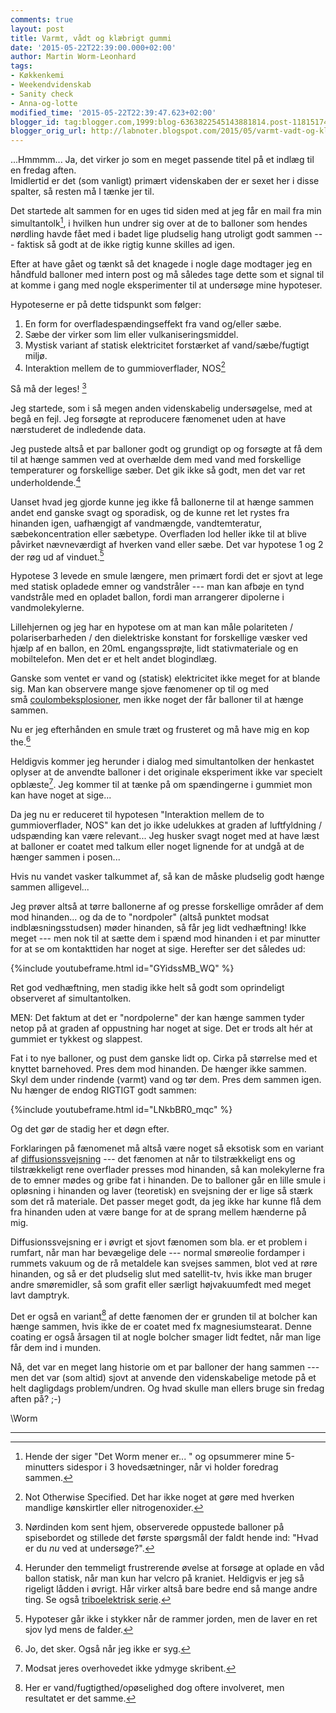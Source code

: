 ```yaml
---
comments: true
layout: post
title: Varmt, vådt og klæbrigt gummi
date: '2015-05-22T22:39:00.000+02:00'
author: Martin Worm-Leonhard
tags:
- Køkkenkemi
- Weekendvidenskab
- Sanity check
- Anna-og-lotte
modified_time: '2015-05-22T22:39:47.623+02:00'
blogger_id: tag:blogger.com,1999:blog-6363822545143881814.post-1181517403525781555
blogger_orig_url: http://labnoter.blogspot.com/2015/05/varmt-vadt-og-klbrigt-gummi.html
---
```


...Hmmmm... Ja, det virker jo som en meget passende titel på et indlæg
til en fredag aften.  
Imidlertid er det (som vanligt) primært videnskaben der er sexet her i
disse spalter, så resten må I tænke jer til.

Det startede alt sammen for en uges tid siden med at jeg får en mail fra
min simultantolk[^1], i hvilken hun undrer sig over at de to balloner
som hendes nørdling havde fået med i badet lige pludselig hang utroligt
godt sammen --- faktisk så godt at de ikke rigtig kunne skilles ad igen.

Efter at have gået og tænkt så det knagede i nogle dage modtager jeg en
håndfuld balloner med intern post og må således tage dette som et signal
til at komme i gang med nogle eksperimenter til at undersøge mine
hypoteser.

Hypoteserne er på dette tidspunkt som følger:

1.  En form for overfladespændingseffekt fra vand og/eller sæbe.
2.  Sæbe der virker som lim eller vulkaniseringsmiddel.
3.  Mystisk variant af statisk elektricitet forstærket af
    vand/sæbe/fugtigt miljø.
4.  Interaktion mellem de to gummioverflader, NOS[^2]


Så må der leges! [^3]

Jeg startede, som i så megen anden videnskabelig undersøgelse, med
at begå en fejl. Jeg forsøgte at reproducere fænomenet uden at have
nærstuderet de indledende data.

Jeg pustede altså et par balloner godt og grundigt op og forsøgte at få
dem til at hænge sammen ved at overhælde dem med vand med forskellige
temperaturer og forskellige sæber. Det gik ikke så godt, men det var ret
underholdende.[^4]

Uanset hvad jeg gjorde kunne jeg ikke få ballonerne til at hænge sammen
andet end ganske svagt og sporadisk, og de kunne ret let rystes fra
hinanden igen, uafhængigt af vandmængde, vandtemteratur,
sæbekoncentration eller sæbetype. Overfladen lod heller ikke til at
blive påvirket nævneværdigt af hverken vand eller sæbe. Det var hypotese
1 og 2 der røg ud af vinduet.[^5]

Hypotese 3 levede en smule længere, men primært fordi det er sjovt at
lege med statisk opladede emner og vandstråler --- man kan afbøje en tynd
vandstråle med en opladet ballon, fordi man arrangerer dipolerne i
vandmolekylerne. 

Lillehjernen og jeg har en hypotese om at man kan måle
polariteten / polariserbarheden / den dielektriske konstant for
forskellige væsker ved hjælp af en ballon, en 20mL engangssprøjte, lidt
stativmateriale og en mobiltelefon. Men det er et helt andet
blogindlæg.

Ganske som ventet er vand og (statisk) elektricitet ikke meget for at
blande sig. Man kan observere mange sjove fænomener op til og med
små [coulombeksplosioner](http://en.wikipedia.org/wiki/Coulomb_explosion),
men ikke noget der får balloner til at hænge sammen.

Nu er jeg efterhånden en smule træt og frusteret og må have mig en kop
the.[^6]

Heldigvis kommer jeg herunder i dialog med simultantolken der henkastet
oplyser at de anvendte balloner i det originale eksperiment ikke var
specielt opblæste[^7]. Jeg kommer til at tænke på om spændingerne i
gummiet mon kan have noget at sige...

Da jeg nu er reduceret til hypotesen "Interaktion mellem de to
gummioverflader, NOS" kan det jo ikke udelukkes at graden af
luftfyldning / udspænding kan være relevant... Jeg husker svagt noget
med at have læst at balloner er coatet med talkum eller noget lignende
for at undgå at de hænger sammen i posen...

Hvis nu vandet vasker talkummet af, så kan de måske pludselig godt hænge
sammen alligevel...

Jeg prøver altså at tørre ballonerne af og presse forskellige områder af
dem mod hinanden... og da de to "nordpoler" (altså punktet modsat
indblæsningsstudsen) møder hinanden, så får jeg lidt vedhæftning! Ikke
meget --- men nok til at sætte dem i spænd mod hinanden i et par minutter
for at se om kontakttiden har noget at sige. Herefter ser det således
ud:

{%include youtubeframe.html id="GYidssMB_WQ" %}

Ret god vedhæftning, men stadig ikke helt så godt som oprindeligt
observeret af simultantolken.

MEN: Det faktum at det er "nordpolerne" der kan hænge sammen tyder netop
på at graden af oppustning har noget at sige. Det er trods alt hér at
gummiet er tykkest og slappest.

Fat i to nye balloner, og pust dem ganske lidt op. Cirka på størrelse
med et knyttet barnehoved. Pres dem mod hinanden. De hænger ikke sammen.
Skyl dem under rindende (varmt) vand og tør dem. Pres dem sammen igen.
Nu hænger de endog RIGTIGT godt sammen:

{%include youtubeframe.html id="LNkbBR0_mqc" %}

Og det gør de stadig her et døgn efter.

Forklaringen på fænomenet må altså være noget så eksotisk som en variant
af
[diffusionssvejsning](http://en.wikipedia.org/wiki/Diffusion_welding) ---
det fænomen at når to tilstrækkeligt ens og tilstrækkeligt rene
overflader presses mod hinanden, så kan molekylerne fra de to emner
mødes og gribe fat i hinanden. De to balloner går en lille smule i
opløsning i hinanden og laver (teoretisk) en svejsning der er lige så
stærk som det rå materiale. Det passer meget godt, da jeg ikke har kunne
flå dem fra hinanden uden at være bange for at de sprang mellem hænderne
på mig.

Diffusionssvejsning er i øvrigt et sjovt fænomen som bla. er et problem
i rumfart, når man har bevægelige dele --- normal smøreolie fordamper i
rummets vakuum og de rå metaldele kan svejses sammen, blot ved at røre
hinanden, og så er det pludselig slut med satellit-tv, hvis ikke man
bruger andre smøremidler, så som grafit eller særligt højvakuumfedt med
meget lavt damptryk.

Det er også en variant[^8] af dette fænomen der er grunden til at
bolcher kan hænge sammen, hvis ikke de er coatet med fx
magnesiumstearat. Denne coating er også årsagen til at nogle bolcher
smager lidt fedtet, når man lige får dem ind i munden.

Nå, det var en meget lang historie om et par balloner der hang
sammen --- men det var (som altid) sjovt at anvende den videnskabelige
metode på et helt dagligdags problem/undren. Og hvad skulle man ellers
bruge sin fredag aften på? ;-)

\\Worm

------------------------------------------------------------------------

[^1]: Hende der siger "Det Worm mener er... " og opsummerer mine
    5-minutters sidespor i 3 hovedsætninger, når vi holder foredrag sammen.

[^2]: Not Otherwise Specified. Det har ikke noget at gøre med hverken
    mandlige kønskirtler eller nitrogenoxider.

[^3]: Nørdinden kom sent hjem, observerede oppustede balloner på
    spisebordet og stillede det første spørgsmål der faldt hende ind: "Hvad
    er du *nu* ved at undersøge?".

[^4]: Herunder den temmeligt frustrerende øvelse at forsøge at oplade
    en våd ballon statisk, når man kun har velcro på kraniet. Heldigvis er
    jeg så rigeligt lådden i øvrigt. Hår virker altså bare bedre end så
    mange andre ting. Se også [triboelektrisk
    serie](http://en.wikipedia.org/wiki/Triboelectric_effect#Triboelectric_series).

[^5]: Hypoteser går ikke i stykker når de rammer jorden, men de laver
    en ret sjov lyd mens de falder.

[^6]: Jo, det sker. Også når jeg ikke er syg.

[^7]: Modsat jeres overhovedet ikke ydmyge skribent.

[^8]: Her er vand/fugtigthed/opøselighed dog oftere involveret, men
    resultatet er det samme.
